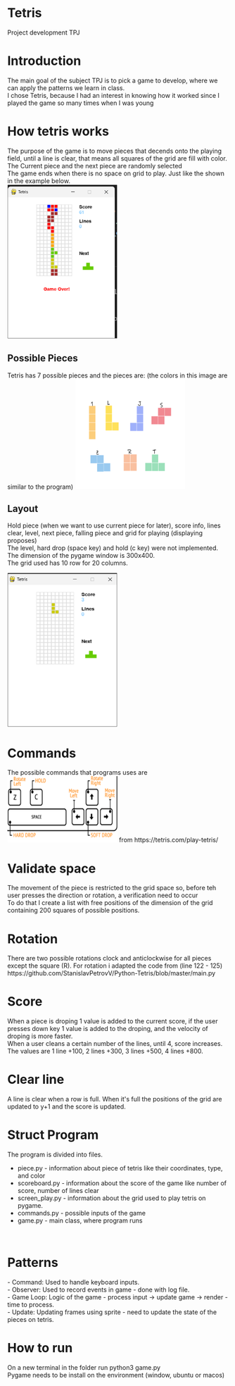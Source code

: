 <h1>Tetris</h1>
Project development TPJ 

<h1>Introduction</h1>
The main goal of the subject TPJ is to pick a game to develop, where we can apply the patterns we learn in class. <br>
I chose Tetris, because I had an interest in knowing how it worked since I played the game so many times when I was young

<h1>How tetris works</h1>
The purpose of the game is to move pieces that decends onto the playing field, until a line is clear, that means all squares of the grid are fill with color. <br>
The Current piece and the next piece are randomly selected <br>
The game ends when there is no space on grid to play. Just like the shown in the example below. <br>
<img src = "./gameover.png" width="250" height="350">

<h2>Possible Pieces</h2>
Tetris has 7 possible pieces and the pieces are: (the colors in this image are similar to the program)
<img src="./pieces.png" width="250" height="250">

<h2>Layout</h2>
Hold piece (when we want to use current piece for later), score info, lines clear, level, next piece, falling piece and grid for playing (displaying proposes) <br>
The level, hard drop (space key) and hold (c key) were not implemented.<br>
The dimension of the pygame window is 300x400.<br>
The grid used has 10 row for 20 columns.<br>

<img src="./layout.png" width="250" height="350">  <br>


<h1>Commands</h1>
The possible commands that programs uses are
<img src="./commands.png" width="250" height="150">
from https://tetris.com/play-tetris/


<h1>Validate space</h1>
The movement of the piece is restricted to the grid space so, before teh user presses the direction or rotation, a verification need to occur <br> 
To do that I create a list with free positions of the dimension of the grid containing 200 squares of possible positions.

<h1>Rotation</h1>
There are two possible rotations clock and anticlockwise for all pieces except the square (R).  
For rotation i adapted the code from (line 122 - 125)
https://github.com/StanislavPetrovV/Python-Tetris/blob/master/main.py

<h1>Score</h1>
When a piece is droping 1 value is added to the current score, if the user presses down key 1 value is added to the droping, and the velocity of droping is more faster.<br>
When a user cleans a certain number of the lines, until 4, score increases. The values are 1 line +100, 2 lines +300, 3 lines +500, 4 lines +800. 

<h1>Clear line</h1>
A line is clear when a row is full. When it's full the positions of the grid are updated to y+1 and the score is updated. 

<h1>Struct Program</h1>
The program is divided into files. <br>
<ul>
  <li>piece.py - information about piece of tetris like their coordinates, type, and color </li> 
  <li>scoreboard.py - information about the score of the game like number of score, number of lines clear</li> 
  <li>screen_play.py - information about the grid used to play tetris on pygame.</li> 
  <li>commands.py - possible inputs of the game</li>
  <li>game.py - main class, where program runs</li>
 </ul>
<br>

<h1>Patterns</h1>
- Command: Used to handle keyboard inputs. <br>
- Observer: Used to record events in game - done with log file. <br>
- Game Loop: Logic of the game - process input -> update game -> render - time to process. <br>
- Update: Updating frames using sprite - need to update the state of the pieces on tetris.  <br>

<h1>How to run</h1>
On a new terminal in the folder run python3 game.py <br>
Pygame needs to be install on the environment (window, ubuntu or macos) 
